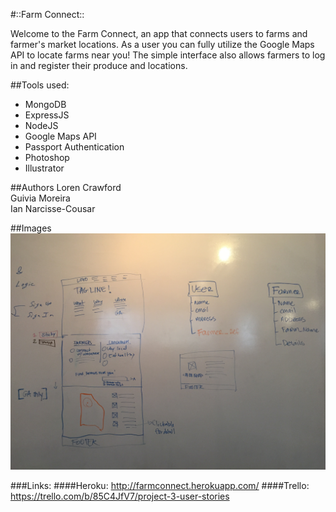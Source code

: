 #::Farm Connect::

Welcome to the Farm Connect, an app that connects users to farms and farmer's market locations. As a user you can fully utilize the Google Maps API to locate farms near you! The simple interface also allows farmers to log in and register their produce and locations.


##Tools used:
* MongoDB
* ExpressJS
* NodeJS
* Google Maps API
* Passport Authentication
* Photoshop
* Illustrator


##Authors
Loren Crawford <br>
Guivia Moreira <br>
Ian Narcisse-Cousar

##Images
<img src="/public/images/Wireframe.JPG">

###Links:
####Heroku:     http://farmconnect.herokuapp.com/
####Trello:      https://trello.com/b/85C4JfV7/project-3-user-stories


